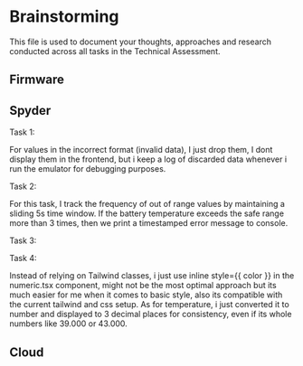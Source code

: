 # Brainstorming

This file is used to document your thoughts, approaches and research conducted across all tasks in the Technical Assessment.

## Firmware

## Spyder

Task 1:

For values in the incorrect format (invalid data), I just drop them, I dont display them in the frontend, but i keep a log of discarded data whenever i run the emulator for debugging purposes.

Task 2:

For this task, I track the frequency of out of range values by maintaining a sliding 5s time window. If the battery temperature exceeds the safe range more than 3 times, then we print a timestamped error message to console.

Task 3: 

Task 4:

Instead of relying on Tailwind classes, i just use inline style={{ color }} in the numeric.tsx component, might not be the most optimal approach but its much easier for me when it comes to basic style, also its compatible with the current tailwind and css setup. As for temperature, i just converted it to number and displayed to 3 decimal places for consistency, even if its whole numbers like 39.000 or 43.000. 


## Cloud